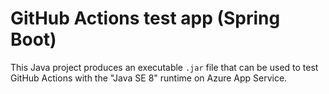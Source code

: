 # GitHub Actions test app (Spring Boot)

This Java project produces an executable `.jar` file that can be used to test GitHub Actions with the "Java SE 8" runtime on Azure App Service.
